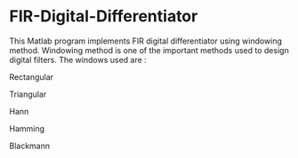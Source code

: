 # FIR-Digital-Differentiator
This Matlab program implements FIR digital differentiator using windowing method. Windowing method is one of the important methods used to design digital filters. The windows used are :

Rectangular

Triangular

Hann

Hamming

Blackmann
